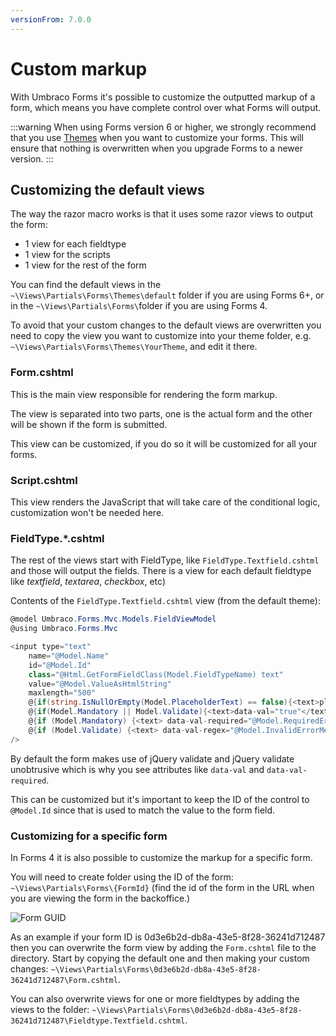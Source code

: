 ```yaml
---
versionFrom: 7.0.0
---
```


# Custom markup
With Umbraco Forms it's possible to customize the outputted markup of a form, which means you have complete control over what Forms will output.

:::warning
When using Forms version 6 or higher, we strongly recommend that you use [Themes](../Themes) when you want to customize your forms.
This will ensure that nothing is overwritten when you upgrade Forms to a newer version.
:::

## Customizing the default views
The way the razor macro works is that it uses some razor views to output the form:

* 1 view for each fieldtype
* 1 view for the scripts
* 1 view for the rest of the form

You can find the default views in the `~\Views\Partials\Forms\Themes\default` folder if you are using Forms 6+, or in the `~\Views\Partials\Forms\`folder if you are using Forms 4.

To avoid that your custom changes to the default views are overwritten you need to copy the view you want to customize into your theme folder, e.g. `~\Views\Partials\Forms\Themes\YourTheme`, and edit it there.

### Form.cshtml

This is the main view responsible for rendering the form markup.

The view is separated into two parts, one is the actual form and the other will be shown if the form is submitted.

This view can be customized, if you do so it will be customized for all your forms.

### Script.cshtml
This view renders the JavaScript that will take care of the conditional logic, customization won't be needed here.

### FieldType.*.cshtml
The rest of the views start with FieldType, like `FieldType.Textfield.cshtml` and those will output the fields. There is a view for each default fieldtype like *textfield*, *textarea*, *checkbox*, etc)

Contents of the `FieldType.Textfield.cshtml` view (from the default theme):

```csharp
@model Umbraco.Forms.Mvc.Models.FieldViewModel
@using Umbraco.Forms.Mvc

<input type="text" 
    name="@Model.Name" 
    id="@Model.Id" 
    class="@Html.GetFormFieldClass(Model.FieldTypeName) text" 
    value="@Model.ValueAsHtmlString" 
    maxlength="500"
    @{if(string.IsNullOrEmpty(Model.PlaceholderText) == false){<text>placeholder="@Model.PlaceholderText"</text>}}
    @{if(Model.Mandatory || Model.Validate){<text>data-val="true"</text>}}
    @{if (Model.Mandatory) {<text> data-val-required="@Model.RequiredErrorMessage"</text>}}
    @{if (Model.Validate) {<text> data-val-regex="@Model.InvalidErrorMessage" data-regex="@Html.Raw(Model.Regex)"</text>}}
/>
```

By default the form makes use of jQuery validate and jQuery validate unobtrusive which is why you see attributes like `data-val` and `data-val-required`.

This can be customized but it's important to keep the ID of the control to `@Model.Id` since that is used to match the value to the form field.

### Customizing for a specific form

In Forms 4 it is also possible to customize the markup for a specific form.

You will need to create folder using the ID of the form: `~\Views\Partials\Forms\{FormId}` (find the id of the form in the URL when you are viewing the form in the backoffice.)

![Form GUID](images/form-guid.png)

As an example if your form ID is 0d3e6b2d-db8a-43e5-8f28-36241d712487 then you can overwrite the form view by adding the `Form.cshtml` file to the directory. Start by copying the default one and then making your custom changes: `~\Views\Partials\Forms\0d3e6b2d-db8a-43e5-8f28-36241d712487\Form.cshtml`.

You can also overwrite views for one or more fieldtypes by adding the views to the folder: `~\Views\Partials\Forms\0d3e6b2d-db8a-43e5-8f28-36241d712487\Fieldtype.Textfield.cshtml`.
